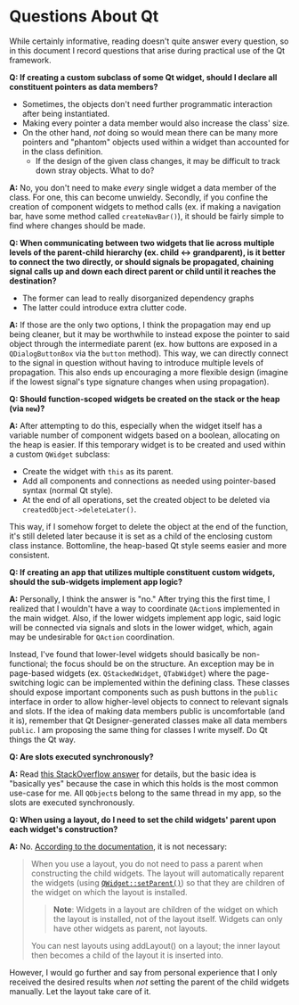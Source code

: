 # Questions About Qt

While certainly informative, reading doesn't quite answer every question, so in this document I
record questions that arise during practical use of the Qt framework.

**Q: If creating a custom subclass of some Qt widget, should I declare all constituent pointers as
data members?**
    
- Sometimes, the objects don't need further programmatic interaction after being instantiated.
- Making every pointer a data member would also increase the class' size. 
- On the other hand, *not* doing so would mean there can be many more pointers and "phantom" objects
  used within a widget than accounted for in the class definition.
  - If the design of the given class changes, it may be difficult to track down stray objects. What
  to do? 

**A:** No, you don't need to make *every* single widget a data member of the class. For one, this
can become unwieldy. Secondly, if you confine the creation of component widgets to method calls (ex.
if making a navigation bar, have some method called `createNavBar()`), it should be fairly simple to
find where changes should be made.

**Q: When communicating between two widgets that lie across multiple levels of the parent-child
hierarchy (ex. child <-> grandparent), is it better to connect the two directly, or should signals
be propagated, chaining signal calls up and down each direct parent or child until it reaches the
destination?**

- The former can lead to really disorganized dependency graphs
- The latter could introduce extra clutter code.

**A:** If those are the only two options, I think the propagation may end up being cleaner, but it
may be worthwhile to instead expose the pointer to said object through the intermediate parent (ex.
how buttons are exposed in a `QDialogButtonBox` via the `button` method). This way, we can directly
connect to the signal in question without having to introduce multiple levels of propagation. This
also ends up encouraging a more flexible design (imagine if the lowest signal's type signature
changes when using propagation).

**Q: Should function-scoped widgets be created on the stack or the heap (via `new`)?**

**A:** After attempting to do this, especially when the widget itself has a variable number of
component widgets based on a boolean, allocating on the heap is easier. If this temporary widget is
to be created and used within a custom `QWidget` subclass:

- Create the widget with `this` as its parent.
- Add all components and connections as needed using pointer-based syntax (normal Qt style).
- At the end of all operations, set the created object to be deleted via
 `createdObject->deleteLater()`.

This way, if I somehow forget to delete the object at the end of the function, it's still deleted
later because it is set as a child of the enclosing custom class instance. Bottomline, the
heap-based Qt style seems easier and more consistent.

**Q: If creating an app that utilizes multiple constituent custom widgets, should the sub-widgets
implement app logic?**

**A:** Personally, I think the answer is "no." After trying this the first time, I realized that I
wouldn't have a way to coordinate `QAction`s implemented in the main widget. Also, if the lower
widgets implement app logic, said logic will be connected via signals and slots in the lower widget,
which, again may be undesirable for `QAction` coordination.

Instead, I've found that lower-level widgets should basically be non-functional; the focus should be
on the structure. An exception may be in page-based widgets (ex. `QStackedWidget`, `QTabWidget`)
where the page-switching logic can be implemented within the defining class. These classes should
expose important components such as push buttons in the `public` interface in order to allow
higher-level objects to connect to relevant signals and slots. If the idea of making data members
public is uncomfortable (and it is), remember that Qt Designer-generated classes make all data
members `public`. I am proposing the same thing for classes I write myself. Do Qt things the Qt way.

**Q: Are slots executed synchronously?**

**A:** Read [this StackOverflow answer](https://stackoverflow.com/a/1264968) for details, but the
basic idea is "basically yes" because the case in which this holds is the most common use-case for
me. All `QObject`s belong to the same thread in my app, so the slots are executed synchronously.

**Q: When using a layout, do I need to set the child widgets' parent upon each widget's
construction?**

**A:** No. [According to the
documentation](https://doc.qt.io/qt-6/layout.html#tips-for-using-layouts), it is not necessary:

> When you use a layout, you do not need to pass a parent when constructing the child widgets. The
> layout will automatically reparent the widgets (using
> [`QWidget::setParent()`](https://doc.qt.io/qt-6/qwidget.html#setParent)) so that they are children
> of the widget on which the layout is installed.
>
>> **Note**: Widgets in a layout are children of the widget on which the layout is installed, not of
>> the layout itself. Widgets can only have other widgets as parent, not layouts.
>
> You can nest layouts using addLayout() on a layout; the inner layout then becomes a child of the
> layout it is inserted into.

However, I would go further and say from personal experience that I only received the desired
results when *not* setting the parent of the child widgets manually. Let the layout take care of it.
